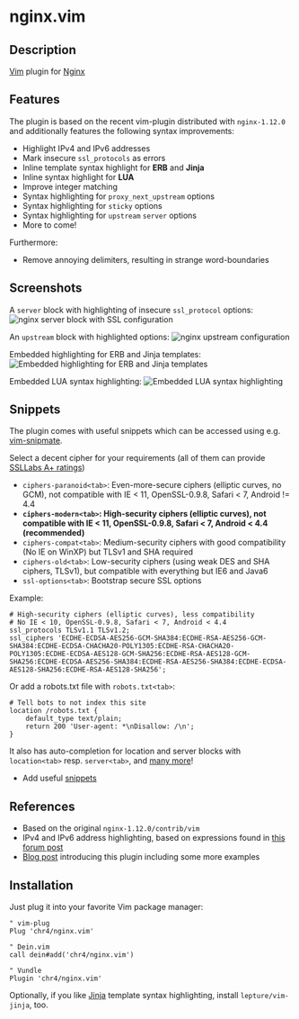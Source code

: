 # nginx.vim

## Description
[Vim](http://www.vim.org/) plugin for [Nginx](http://www.nginx.org)

## Features
The plugin is based on the recent vim-plugin distributed with `nginx-1.12.0` and additionally features the following syntax improvements:

- Highlight IPv4 and IPv6 addresses
- Mark insecure `ssl_protocols` as errors
- Inline template syntax highlight for **ERB** and **Jinja**
- Inline syntax highlight for **LUA**
- Improve integer matching
- Syntax highlighting for `proxy_next_upstream` options
- Syntax highlighting for `sticky` options
- Syntax highlighting for `upstream` `server` options
- More to come!

Furthermore:

- Remove annoying delimiters, resulting in strange word-boundaries

## Screenshots
A `server` block with highlighting of insecure `ssl_protocol` options:
![nginx server block with SSL configuration](https://chr4.org/images/nginx_ssl.png)

An `upstream` block with highlighted options:
![nginx upstream configuration](https://chr4.org/images/nginx_upstream.png)

Embedded highlighting for ERB and Jinja templates:
![Embedded highlighting for ERB and Jinja templates](https://chr4.org/images/nginx_templating.png)

Embedded LUA syntax highlighting:
![Embedded LUA syntax highlighting](https://chr4.org/images/nginx_lua.png)


## Snippets
The plugin comes with useful snippets which can be accessed using e.g. [vim-snipmate](https://github.com/garbas/vim-snipmate).

Select a decent cipher for your requirements (all of them can provide [SSLLabs A+ ratings](https://www.ssllabs.com/ssltest/analyze.html))

- `ciphers-paranoid<tab>`: Even-more-secure ciphers (elliptic curves, no GCM), not compatible with IE < 11, OpenSSL-0.9.8, Safari < 7, Android != 4.4
- **`ciphers-modern<tab>`: High-security ciphers (elliptic curves), not compatible with IE < 11, OpenSSL-0.9.8, Safari < 7, Android < 4.4 (recommended)**
- `ciphers-compat<tab>`: Medium-security ciphers with good compatibility (No IE on WinXP) but TLSv1 and SHA required
- `ciphers-old<tab>`: Low-security ciphers (using weak DES and SHA ciphers, TLSv1), but compatible with everything but IE6 and Java6
- `ssl-options<tab>`: Bootstrap secure SSL options

Example:
```nginx
# High-security ciphers (elliptic curves), less compatibility
# No IE < 10, OpenSSL-0.9.8, Safari < 7, Android < 4.4
ssl_protocols TLSv1.1 TLSv1.2;
ssl_ciphers 'ECDHE-ECDSA-AES256-GCM-SHA384:ECDHE-RSA-AES256-GCM-SHA384:ECDHE-ECDSA-CHACHA20-POLY1305:ECDHE-RSA-CHACHA20-POLY1305:ECDHE-ECDSA-AES128-GCM-SHA256:ECDHE-RSA-AES128-GCM-SHA256:ECDHE-ECDSA-AES256-SHA384:ECDHE-RSA-AES256-SHA384:ECDHE-ECDSA-AES128-SHA256:ECDHE-RSA-AES128-SHA256';
```

Or add a robots.txt file with `robots.txt<tab>`:
```nginx
# Tell bots to not index this site
location /robots.txt {
    default_type text/plain;
    return 200 'User-agent: *\nDisallow: /\n';
}
```

It also has auto-completion for location and server blocks with `location<tab>` resp. `server<tab>`, and [many more](https://github.com/chr4/nginx.vim/blob/master/snippets/nginx.snippets)!

- Add useful [snippets](https://github.com/chr4/nginx.vim/blob/master/snippets/nginx.snippets)

## References
- Based on the original `nginx-1.12.0/contrib/vim`
- IPv4 and IPv6 address highlighting, based on expressions found in [this forum post](http://vim.1045645.n5.nabble.com/IPv6-support-for-quot-dns-quot-zonefile-syntax-highlighting-td1197292.html)
- [Blog post](https://chr4.org/blog/2017/04/14/better-syntax-highlighting-and-snippets-for-nginx-in-vim/) introducing this plugin including some more examples

## Installation

Just plug it into your favorite Vim package manager:

```vim
" vim-plug
Plug 'chr4/nginx.vim'

" Dein.vim
call dein#add('chr4/nginx.vim')

" Vundle
Plugin 'chr4/nginx.vim'
```

Optionally, if you like [Jinja](http://jinja.pocoo.org/) template syntax highlighting, install `lepture/vim-jinja`, too.

